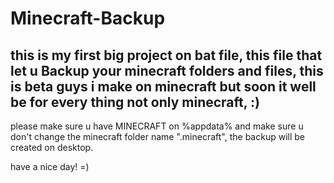 # Minecraft-Backup
this is my first big project on bat file, this file that let u Backup your minecraft folders and files, this is beta guys i make on minecraft but soon it well be for every thing not only minecraft, :)
----
please make sure u have MINECRAFT on %appdata% and make sure u don't change the minecraft folder name ".minecraft", the backup will be created on desktop.

 have a nice day! =)
